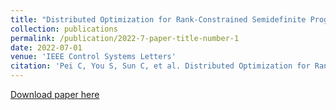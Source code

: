 ```yaml
---
title: "Distributed Optimization for Rank-Constrained Semidefinite Programs"
collection: publications
permalink: /publication/2022-7-paper-title-number-1
date: 2022-07-01
venue: 'IEEE Control Systems Letters'
citation: 'Pei C, You S, Sun C, et al. Distributed Optimization for Rank-Constrained Semidefinite Programs[J]. IEEE Control Systems Letters, 2022, 7: 103-108.'
---
```

[Download paper here](http://ChaoyingPei.github.io/files/distributed.pdf)